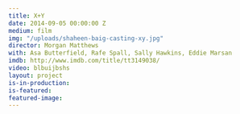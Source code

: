 ```yaml
---
title: X+Y
date: 2014-09-05 00:00:00 Z
medium: film
img: "/uploads/shaheen-baig-casting-xy.jpg"
director: Morgan Matthews
with: Asa Butterfield, Rafe Spall, Sally Hawkins, Eddie Marsan
imdb: http://www.imdb.com/title/tt3149038/
video: blbuijbshs
layout: project
is-in-production: 
is-featured: 
featured-image: 
---
```


